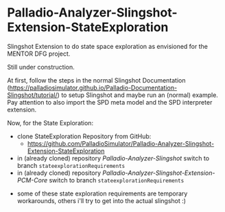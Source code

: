 # Palladio-Analyzer-Slingshot-Extension-StateExploration

Slingshot Extension to do state space exploration as envisioned for the MENTOR DFG project.  

Still under construction. 

At first, follow the steps in the normal Slingshot Documentation (https://palladiosimulator.github.io/Palladio-Documentation-Slingshot/tutorial/) to setup Slingshot and maybe run an (normal) example. 
Pay attention to also import the SPD meta model and the SPD interpreter extension.

Now, for the State Exploration:
* clone StateExploration Repository from GitHub: 
  - https://github.com/PalladioSimulator/Palladio-Analyzer-Slingshot-Extension-StateExploration
* in (already cloned) repository *Palladio-Analyzer-Slingshot* switch to branch `stateexplorationRequirements`
* in (already cloned) repository *Palladio-Analyzer-Slingshot-Extension-PCM-Core* switch to branch `stateexplorationRequirements`
- some of these state exploration requirements are temporary workarounds, others i'll try to get into the actual slingshot :)  
